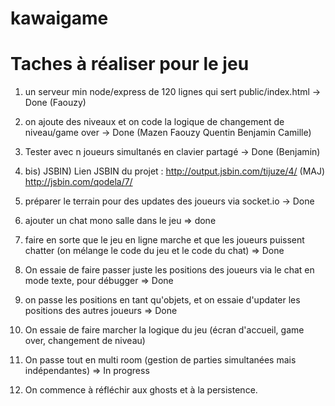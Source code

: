 # kawaigame

# Taches à réaliser pour le jeu

1) un serveur min node/express de 120 lignes qui sert public/index.html -> Done (Faouzy)

2) on ajoute des niveaux et on code la logique de changement de niveau/game over -> Done  (Mazen Faouzy Quentin Benjamin Camille)

3) Tester avec n joueurs simultanés en clavier partagé -> Done (Benjamin) 
3) bis) JSBIN) Lien JSBIN du projet : http://output.jsbin.com/tijuze/4/
                               (MAJ)  http://jsbin.com/qodela/7/

4) préparer le terrain pour des updates des joueurs via socket.io -> Done

5) ajouter un chat mono salle dans le jeu => done

6) faire en sorte que le jeu en ligne marche et que les joueurs puissent chatter (on mélange le code du jeu et le code du chat) => Done

7) On essaie de faire passer juste les positions des joueurs via le chat en mode texte, pour débugger => Done

8) on passe les positions en tant qu'objets, et on essaie d'updater les positions des autres joueurs => Done

9) On essaie de faire marcher la logique du jeu (écran d'accueil, game over, changement de niveau)

10) On passe tout en multi room (gestion de parties simultanées mais indépendantes) => In progress

11) On commence à réfléchir aux ghosts et à la persistence.
